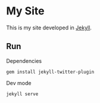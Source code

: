 My Site
========

This is my site developed in [Jekyll](https://jekyllrb.com).

## Run

Dependencies

    gem install jekyll-twitter-plugin

Dev mode

    jekyll serve
